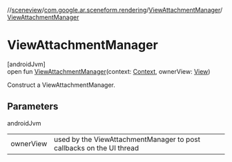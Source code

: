 //[sceneview](../../../index.md)/[com.google.ar.sceneform.rendering](../index.md)/[ViewAttachmentManager](index.md)/[ViewAttachmentManager](-view-attachment-manager.md)

# ViewAttachmentManager

[androidJvm]\
open fun [ViewAttachmentManager](-view-attachment-manager.md)(context: [Context](https://developer.android.com/reference/kotlin/android/content/Context.html), ownerView: [View](https://developer.android.com/reference/kotlin/android/view/View.html))

Construct a ViewAttachmentManager.

## Parameters

androidJvm

| | |
|---|---|
| ownerView | used by the ViewAttachmentManager to post callbacks on the UI thread |
